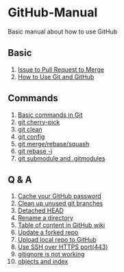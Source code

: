 # GitHub-Manual
Basic manual about how to use GitHub

## Basic

1. [Issue to Pull Request to Merge](blog/Issue-to-Pull-Request-to-Merge.md)
2. [How to Use Git and GitHub](blog/How-to-Use-Git-and-GitHub.md)

## Commands

1. [Basic commands in Git](blog/Basic-commands-in-Git.md)
2. [git cherry-pick](blog/git-cherry‐pick.md)
3. [git clean](blog/git-clean.md)
4. [git config](blog/git-config.md)
5. [git merge/rebase/squash](blog/git-merge-rebase-squash.md)
6. [git rebase -i](blog/git-rebase-‐i.md)
7. [git submodule and .gitmodules](blog/git-submodule-and-gitmodules.md)

## Q & A

1. [Cache your GitHub password](blog/Cache-your-GitHub-password.md)
2. [Clean up unused git branches](blog/Clean-up-unused-git-branches.md)
3. [Detached HEAD](blog/Detached-HEAD.md)
4. [Rename a directory](blog/Rename-a-directory.md)
5. [Table of content in GitHub wiki](blog/Table-of-content-in-GitHub-wiki.md)
6. [Update a forked repo](blog/Update-a-forked-repo.md)
7. [Upload local repo to GitHub](blog/Upload-local-repo-to-GitHub.md)
8. [Use SSH over HTTPS port(443)](blog/Use-SSH-over-HTTPS-port-(443).md)
9. [gitignore is not working](blog/gitignore-is-not-working.md)
10. [objects and index](blog/objects-and-index.md)
